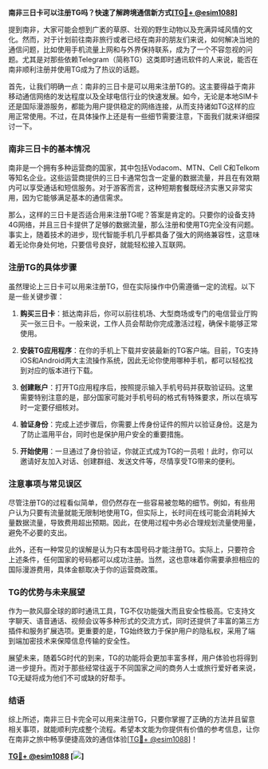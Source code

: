 **南非三日卡可以注册TG吗？快速了解跨境通信新方式[[TG💪+ @esim1088](https://t.me/s/esim1088)]**

提到南非，大家可能会想到广袤的草原、壮观的野生动物以及充满异域风情的文化。然而，对于计划前往南非旅行或者已经在南非的朋友们来说，如何解决当地的通信问题，比如使用手机流量上网和与外界保持联系，成为了一个不容忽视的问题。尤其是对那些依赖Telegram（简称TG）这类即时通讯软件的人来说，能否在南非顺利注册并使用TG成为了热议的话题。

首先，让我们明确一点：南非的三日卡是可以用来注册TG的。这主要得益于南非移动通信网络的发达程度以及全球电信行业的快速发展。如今，无论是本地SIM卡还是国际漫游服务，都能为用户提供稳定的网络连接，从而支持诸如TG这样的应用正常使用。不过，在具体操作上还是有一些细节需要注意，下面我们就来详细探讨一下。

### **南非三日卡的基本情况**

南非是一个拥有多种运营商的国家，其中包括Vodacom、MTN、Cell C和Telkom等知名企业。这些运营商提供的三日卡通常包含一定量的数据流量，并且在有效期内可以享受通话和短信服务。对于游客而言，这种短期套餐既经济实惠又非常实用，因为它能够满足基本的通信需求。

那么，这样的三日卡是否适合用来注册TG呢？答案是肯定的。只要你的设备支持4G网络，并且三日卡提供了足够的数据流量，那么注册和使用TG完全没有问题。事实上，随着技术的进步，现代智能手机几乎都具备了强大的网络兼容性，这意味着无论你身处何地，只要信号良好，就能轻松接入互联网。

### **注册TG的具体步骤**

虽然理论上三日卡可以用来注册TG，但在实际操作中仍需遵循一定的流程。以下是一些关键步骤：

1. **购买三日卡**：抵达南非后，你可以前往机场、大型商场或专门的电信营业厅购买一张三日卡。一般来说，工作人员会帮助你完成激活过程，确保卡能够正常使用。
   
2. **安装TG应用程序**：在你的手机上下载并安装最新的TG客户端。目前，TG支持iOS和Android两大主流操作系统，因此无论你使用哪种手机，都可以轻松找到对应的版本进行下载。

3. **创建账户**：打开TG应用程序后，按照提示输入手机号码并获取验证码。这里需要特别注意的是，部分国家可能对手机号码的格式有特殊要求，所以在填写时一定要仔细核对。

4. **验证身份**：完成上述步骤后，你需要上传身份证件的照片以验证身份。这是为了防止滥用平台，同时也是保护用户安全的重要措施。

5. **开始使用**：一旦通过了身份验证，你就正式成为TG的一员啦！此时，你可以邀请好友加入对话、创建群组、发送文件等，尽情享受TG带来的便利。

### **注意事项与常见误区**

尽管注册TG的过程看似简单，但仍然存在一些容易被忽略的细节。例如，有些用户认为只要有流量就能无限制地使用TG，但实际上，长时间在线可能会消耗掉大量数据流量，导致费用超出预期。因此，在使用过程中务必合理规划流量使用量，避免不必要的支出。

此外，还有一种常见的误解是认为只有本国号码才能注册TG。实际上，只要符合上述条件，任何国家的号码都可以成功注册。当然，这也意味着你需要承担相应的国际漫游费用，具体金额取决于你的运营商政策。

### **TG的优势与未来展望**

作为一款风靡全球的即时通讯工具，TG不仅功能强大而且安全性极高。它支持文字聊天、语音通话、视频会议等多种形式的交流方式，同时还提供了丰富的第三方插件和服务扩展选项。更重要的是，TG始终致力于保护用户的隐私权，采用了端到端加密技术来保障信息传输的安全性。

展望未来，随着5G时代的到来，TG的功能将会更加丰富多样，用户体验也将得到进一步提升。而对于那些经常往返于不同国家之间的商务人士或旅行爱好者来说，TG无疑将成为他们不可或缺的好帮手。

### **结语**

综上所述，南非三日卡完全可以用来注册TG，只要你掌握了正确的方法并且留意相关事项，就能顺利完成整个流程。希望本文能为你提供有价值的参考信息，让你在南非之旅中畅享便捷高效的通信体验[[TG💪+ @esim1088](https://t.me/s/esim1088)]！

**[TG💪+ @esim1088](https://t.me/s/esim1088) [![](https://i.postimg.cc/4NQfJmqS/Snipaste-2025-05-13-00-14-12.png)]**